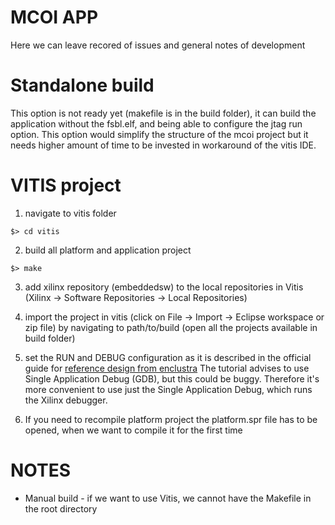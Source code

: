 # MCOI APP
Here we can leave recored of issues and general notes of development 

# Standalone build
This option is not ready yet (makefile is in the build folder), it can build
the application without the fsbl.elf, and being able to configure the jtag run
option. This option would simplify the structure of the mcoi project but it
needs higher amount of time to be invested in workaround of the vitis IDE. 

# VITIS project
1. navigate to vitis folder
```
$> cd vitis
```

2. build all platform and application project
```
$> make
```
3. add xilinx repository (embeddedsw) to the local repositories in Vitis
   (Xilinx -> Software Repositories -> Local Repositories)

4. import the project in vitis (click on File -> Import -> Eclipse workspace or
   zip file) by navigating to path/to/build (open all the projects available in
   build folder)
5. set the RUN and DEBUG configuration as it is described in the official guide
   for [reference design from enclustra](https://github.com/enclustra/Mercury_XU5_PE1_Reference_Design/tree/master/reference_design/doc)
   The tutorial advises to use Single Application Debug (GDB), but this could
   be buggy. Therefore it's more convenient to use just the Single Application
   Debug, which runs the Xilinx debugger. 
6. If you need to recompile platform project the platform.spr file has to be
   opened, when we want to compile it for the first time

# NOTES 
* Manual build - if we want to use Vitis, we cannot have the Makefile in the root directory
